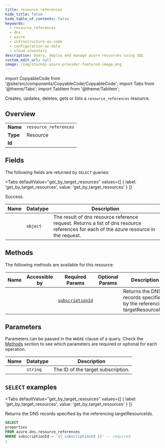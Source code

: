 ```yaml
--- 
title: resource_references
hide_title: false
hide_table_of_contents: false
keywords:
  - resource_references
  - dns
  - azure
  - infrastructure-as-code
  - configuration-as-data
  - cloud inventory
description: Query, deploy and manage azure resources using SQL
custom_edit_url: null
image: /img/stackql-azure-provider-featured-image.png
---
```


import CopyableCode from '@site/src/components/CopyableCode/CopyableCode';
import Tabs from '@theme/Tabs';
import TabItem from '@theme/TabItem';

Creates, updates, deletes, gets or lists a <code>resource_references</code> resource.

## Overview
<table><tbody>
<tr><td><b>Name</b></td><td><code>resource_references</code></td></tr>
<tr><td><b>Type</b></td><td>Resource</td></tr>
<tr><td><b>Id</b></td><td><CopyableCode code="azure.dns.resource_references" /></td></tr>
</tbody></table>

## Fields

The following fields are returned by `SELECT` queries:

<Tabs
    defaultValue="get_by_target_resources"
    values={[
        { label: 'get_by_target_resources', value: 'get_by_target_resources' }
    ]}
>
<TabItem value="get_by_target_resources">

Success.

<table>
<thead>
    <tr>
    <th>Name</th>
    <th>Datatype</th>
    <th>Description</th>
    </tr>
</thead>
<tbody>
<tr>
    <td><CopyableCode code="properties" /></td>
    <td><code>object</code></td>
    <td>The result of dns resource reference request. Returns a list of dns resource references for each of the azure resource in the request.</td>
</tr>
</tbody>
</table>
</TabItem>
</Tabs>

## Methods

The following methods are available for this resource:

<table>
<thead>
    <tr>
    <th>Name</th>
    <th>Accessible by</th>
    <th>Required Params</th>
    <th>Optional Params</th>
    <th>Description</th>
    </tr>
</thead>
<tbody>
<tr>
    <td><a href="#get_by_target_resources"><CopyableCode code="get_by_target_resources" /></a></td>
    <td><CopyableCode code="select" /></td>
    <td><a href="#parameter-subscriptionId"><code>subscriptionId</code></a></td>
    <td></td>
    <td>Returns the DNS records specified by the referencing targetResourceIds.</td>
</tr>
</tbody>
</table>

## Parameters

Parameters can be passed in the `WHERE` clause of a query. Check the [Methods](#methods) section to see which parameters are required or optional for each operation.

<table>
<thead>
    <tr>
    <th>Name</th>
    <th>Datatype</th>
    <th>Description</th>
    </tr>
</thead>
<tbody>
<tr id="parameter-subscriptionId">
    <td><CopyableCode code="subscriptionId" /></td>
    <td><code>string</code></td>
    <td>The ID of the target subscription.</td>
</tr>
</tbody>
</table>

## `SELECT` examples

<Tabs
    defaultValue="get_by_target_resources"
    values={[
        { label: 'get_by_target_resources', value: 'get_by_target_resources' }
    ]}
>
<TabItem value="get_by_target_resources">

Returns the DNS records specified by the referencing targetResourceIds.

```sql
SELECT
properties
FROM azure.dns.resource_references
WHERE subscriptionId = '{{ subscriptionId }}' -- required
;
```
</TabItem>
</Tabs>

